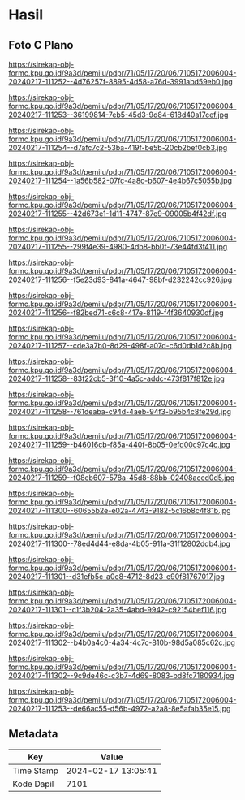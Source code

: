 # Hasil

## Foto C Plano

https://sirekap-obj-formc.kpu.go.id/9a3d/pemilu/pdpr/71/05/17/20/06/7105172006004-20240217-111252--4d76257f-8895-4d58-a76d-3991abd59eb0.jpg

https://sirekap-obj-formc.kpu.go.id/9a3d/pemilu/pdpr/71/05/17/20/06/7105172006004-20240217-111253--36199814-7eb5-45d3-9d84-618d40a17cef.jpg

https://sirekap-obj-formc.kpu.go.id/9a3d/pemilu/pdpr/71/05/17/20/06/7105172006004-20240217-111254--d7afc7c2-53ba-419f-be5b-20cb2bef0cb3.jpg

https://sirekap-obj-formc.kpu.go.id/9a3d/pemilu/pdpr/71/05/17/20/06/7105172006004-20240217-111254--1a56b582-07fc-4a8c-b607-4e4b67c5055b.jpg

https://sirekap-obj-formc.kpu.go.id/9a3d/pemilu/pdpr/71/05/17/20/06/7105172006004-20240217-111255--42d673e1-1d11-4747-87e9-09005b4f42df.jpg

https://sirekap-obj-formc.kpu.go.id/9a3d/pemilu/pdpr/71/05/17/20/06/7105172006004-20240217-111255--299f4e39-4980-4db8-bb0f-73e44fd3f411.jpg

https://sirekap-obj-formc.kpu.go.id/9a3d/pemilu/pdpr/71/05/17/20/06/7105172006004-20240217-111256--f5e23d93-841a-4647-98bf-d232242cc926.jpg

https://sirekap-obj-formc.kpu.go.id/9a3d/pemilu/pdpr/71/05/17/20/06/7105172006004-20240217-111256--f82bed71-c6c8-417e-8119-f4f3640930df.jpg

https://sirekap-obj-formc.kpu.go.id/9a3d/pemilu/pdpr/71/05/17/20/06/7105172006004-20240217-111257--cde3a7b0-8d29-498f-a07d-c6d0db1d2c8b.jpg

https://sirekap-obj-formc.kpu.go.id/9a3d/pemilu/pdpr/71/05/17/20/06/7105172006004-20240217-111258--83f22cb5-3f10-4a5c-addc-473f817f812e.jpg

https://sirekap-obj-formc.kpu.go.id/9a3d/pemilu/pdpr/71/05/17/20/06/7105172006004-20240217-111258--761deaba-c94d-4aeb-94f3-b95b4c8fe29d.jpg

https://sirekap-obj-formc.kpu.go.id/9a3d/pemilu/pdpr/71/05/17/20/06/7105172006004-20240217-111259--b46016cb-f85a-440f-8b05-0efd00c97c4c.jpg

https://sirekap-obj-formc.kpu.go.id/9a3d/pemilu/pdpr/71/05/17/20/06/7105172006004-20240217-111259--f08eb607-578a-45d8-88bb-02408aced0d5.jpg

https://sirekap-obj-formc.kpu.go.id/9a3d/pemilu/pdpr/71/05/17/20/06/7105172006004-20240217-111300--60655b2e-e02a-4743-9182-5c16b8c4f81b.jpg

https://sirekap-obj-formc.kpu.go.id/9a3d/pemilu/pdpr/71/05/17/20/06/7105172006004-20240217-111300--78ed4d44-e8da-4b05-911a-31f12802ddb4.jpg

https://sirekap-obj-formc.kpu.go.id/9a3d/pemilu/pdpr/71/05/17/20/06/7105172006004-20240217-111301--d31efb5c-a0e8-4712-8d23-e90f81767017.jpg

https://sirekap-obj-formc.kpu.go.id/9a3d/pemilu/pdpr/71/05/17/20/06/7105172006004-20240217-111301--c1f3b204-2a35-4abd-9942-c92154bef116.jpg

https://sirekap-obj-formc.kpu.go.id/9a3d/pemilu/pdpr/71/05/17/20/06/7105172006004-20240217-111302--b4b0a4c0-4a34-4c7c-810b-98d5a085c62c.jpg

https://sirekap-obj-formc.kpu.go.id/9a3d/pemilu/pdpr/71/05/17/20/06/7105172006004-20240217-111302--9c9de46c-c3b7-4d69-8083-bd8fc7180934.jpg

https://sirekap-obj-formc.kpu.go.id/9a3d/pemilu/pdpr/71/05/17/20/06/7105172006004-20240217-111253--de66ac55-d56b-4972-a2a8-8e5afab35e15.jpg


## Metadata

| Key        | Value               |
| ---------- | ------------------- |
| Time Stamp | 2024-02-17 13:05:41 |
| Kode Dapil | 7101                |



